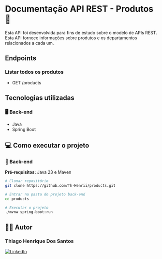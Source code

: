 # Documentação API REST - Produtos 📌

Esta API foi desenvolvida para fins de estudo sobre o modelo de APIs REST. Esta API fornece informações sobre produtos e os departamentos relacionados a cada um.

## Endpoints

### Listar todos os produtos
- GET /products

## Tecnologias utilizadas

### 🖥 Back-end
- Java
- Spring Boot

## 💻 Como executar o projeto

### 🔧 Back-end

**Pré-requisitos:** Java 23 e Maven

```sh
# Clonar repositório
git clone https://github.com/Th-Henrii/products.git

# Entrar na pasta do projeto back-end
cd products

# Executar o projeto
./mvnw spring-boot:run
```

## 👨‍💻 Autor

### Thiago Henrique Dos Santos

[![LinkedIn](https://img.shields.io/badge/LinkedIn-0077B5?style=flat&logo=linkedin&logoColor=white)](https://www.linkedin.com/in/thiago-henrique-01120630b/)
